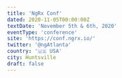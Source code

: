 ```yaml
---
title: 'NgRx Conf'
dated: 2020-11-05T00:00:00Z
textDate: 'November 5th & 6th, 2020'
eventType: 'conference'
site: 'https://conf.ngrx.io/'
twitter: '@ngAtlanta'
country: '🇺🇸 USA'
city: Huntsville
draft: false
---
```


